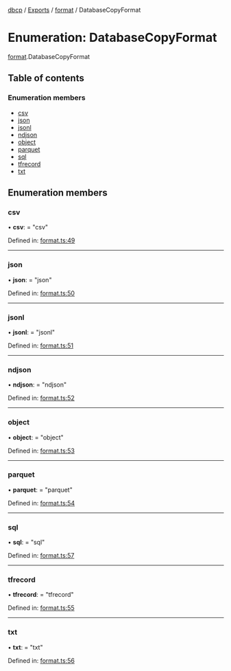[dbcp](../README.md) / [Exports](../modules.md) / [format](../modules/format.md) / DatabaseCopyFormat

# Enumeration: DatabaseCopyFormat

[format](../modules/format.md).DatabaseCopyFormat

## Table of contents

### Enumeration members

- [csv](format.databasecopyformat.md#csv)
- [json](format.databasecopyformat.md#json)
- [jsonl](format.databasecopyformat.md#jsonl)
- [ndjson](format.databasecopyformat.md#ndjson)
- [object](format.databasecopyformat.md#object)
- [parquet](format.databasecopyformat.md#parquet)
- [sql](format.databasecopyformat.md#sql)
- [tfrecord](format.databasecopyformat.md#tfrecord)
- [txt](format.databasecopyformat.md#txt)

## Enumeration members

### csv

• **csv**: = "csv"

Defined in: [format.ts:49](https://github.com/wholebuzz/dbcp/blob/master/src/format.ts#L49)

___

### json

• **json**: = "json"

Defined in: [format.ts:50](https://github.com/wholebuzz/dbcp/blob/master/src/format.ts#L50)

___

### jsonl

• **jsonl**: = "jsonl"

Defined in: [format.ts:51](https://github.com/wholebuzz/dbcp/blob/master/src/format.ts#L51)

___

### ndjson

• **ndjson**: = "ndjson"

Defined in: [format.ts:52](https://github.com/wholebuzz/dbcp/blob/master/src/format.ts#L52)

___

### object

• **object**: = "object"

Defined in: [format.ts:53](https://github.com/wholebuzz/dbcp/blob/master/src/format.ts#L53)

___

### parquet

• **parquet**: = "parquet"

Defined in: [format.ts:54](https://github.com/wholebuzz/dbcp/blob/master/src/format.ts#L54)

___

### sql

• **sql**: = "sql"

Defined in: [format.ts:57](https://github.com/wholebuzz/dbcp/blob/master/src/format.ts#L57)

___

### tfrecord

• **tfrecord**: = "tfrecord"

Defined in: [format.ts:55](https://github.com/wholebuzz/dbcp/blob/master/src/format.ts#L55)

___

### txt

• **txt**: = "txt"

Defined in: [format.ts:56](https://github.com/wholebuzz/dbcp/blob/master/src/format.ts#L56)
